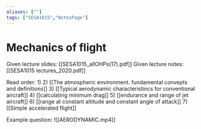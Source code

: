 ```yaml
---
aliases: [""]
tags: ["SESA1015","NotesPage"]
---
```


# Mechanics of flight
Given lecture slides: [[SESA1015_allOHPs(17).pdf]]
Given lecture notes: [[SESA1015 lectures_2020.pdf]]

Read order:
1) 
2) [[The atmospheric environment. fundamental convepts and definitions]]
3)  [[Typical aerodynamic characteristincs for conventional aircraft]]
4) [[calculating minimum drag]]
5) [[endurance and range of jet aircraft]]
6) [[range at constant altitude and constant angle of attack]]
7) [[Simple accelerated flight]]

Example question:
![[AERODYNAMIC.mp4]]